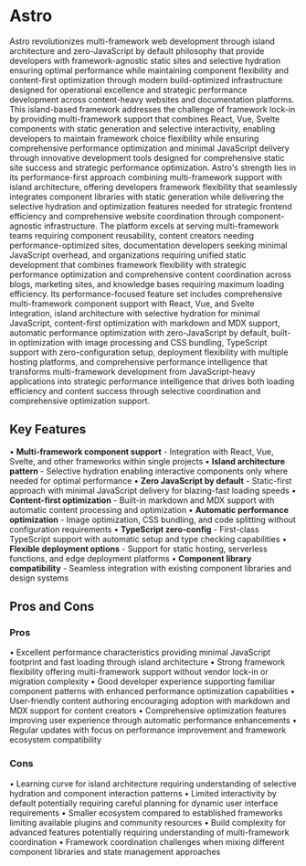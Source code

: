 # Astro

Astro revolutionizes multi-framework web development through island architecture and zero-JavaScript by default philosophy that provide developers with framework-agnostic static sites and selective hydration ensuring optimal performance while maintaining component flexibility and content-first optimization through modern build-optimized infrastructure designed for operational excellence and strategic performance development across content-heavy websites and documentation platforms. This island-based framework addresses the challenge of framework lock-in by providing multi-framework support that combines React, Vue, Svelte components with static generation and selective interactivity, enabling developers to maintain framework choice flexibility while ensuring comprehensive performance optimization and minimal JavaScript delivery through innovative development tools designed for comprehensive static site success and strategic performance optimization. Astro's strength lies in its performance-first approach combining multi-framework support with island architecture, offering developers framework flexibility that seamlessly integrates component libraries with static generation while delivering the selective hydration and optimization features needed for strategic frontend efficiency and comprehensive website coordination through component-agnostic infrastructure. The platform excels at serving multi-framework teams requiring component reusability, content creators needing performance-optimized sites, documentation developers seeking minimal JavaScript overhead, and organizations requiring unified static development that combines framework flexibility with strategic performance optimization and comprehensive content coordination across blogs, marketing sites, and knowledge bases requiring maximum loading efficiency. Its performance-focused feature set includes comprehensive multi-framework component support with React, Vue, and Svelte integration, island architecture with selective hydration for minimal JavaScript, content-first optimization with markdown and MDX support, automatic performance optimization with zero-JavaScript by default, built-in optimization with image processing and CSS bundling, TypeScript support with zero-configuration setup, deployment flexibility with multiple hosting platforms, and comprehensive performance intelligence that transforms multi-framework development from JavaScript-heavy applications into strategic performance intelligence that drives both loading efficiency and content success through selective coordination and comprehensive optimization support.

## Key Features

• **Multi-framework component support** - Integration with React, Vue, Svelte, and other frameworks within single projects
• **Island architecture pattern** - Selective hydration enabling interactive components only where needed for optimal performance
• **Zero JavaScript by default** - Static-first approach with minimal JavaScript delivery for blazing-fast loading speeds
• **Content-first optimization** - Built-in markdown and MDX support with automatic content processing and optimization
• **Automatic performance optimization** - Image optimization, CSS bundling, and code splitting without configuration requirements
• **TypeScript zero-config** - First-class TypeScript support with automatic setup and type checking capabilities
• **Flexible deployment options** - Support for static hosting, serverless functions, and edge deployment platforms
• **Component library compatibility** - Seamless integration with existing component libraries and design systems

## Pros and Cons

### Pros
• Excellent performance characteristics providing minimal JavaScript footprint and fast loading through island architecture
• Strong framework flexibility offering multi-framework support without vendor lock-in or migration complexity
• Good developer experience supporting familiar component patterns with enhanced performance optimization capabilities
• User-friendly content authoring encouraging adoption with markdown and MDX support for content creators
• Comprehensive optimization features improving user experience through automatic performance enhancements
• Regular updates with focus on performance improvement and framework ecosystem compatibility

### Cons
• Learning curve for island architecture requiring understanding of selective hydration and component interaction patterns
• Limited interactivity by default potentially requiring careful planning for dynamic user interface requirements
• Smaller ecosystem compared to established frameworks limiting available plugins and community resources
• Build complexity for advanced features potentially requiring understanding of multi-framework coordination
• Framework coordination challenges when mixing different component libraries and state management approaches